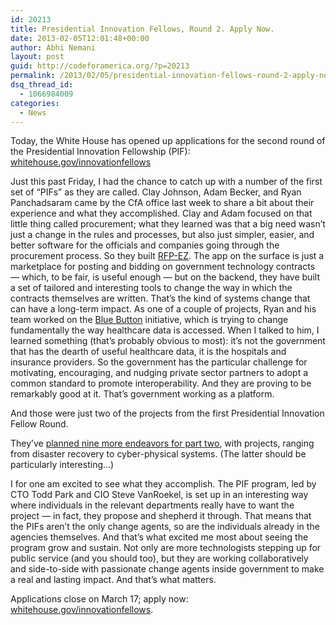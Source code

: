 ```yaml
---
id: 20213
title: Presidential Innovation Fellows, Round 2. Apply Now.
date: 2013-02-05T12:01:48+00:00
author: Abhi Nemani
layout: post
guid: http://codeforamerica.org/?p=20213
permalink: /2013/02/05/presidential-innovation-fellows-round-2-apply-now/
dsq_thread_id:
  - 1066984009
categories:
  - News
---
```

Today, the White House has opened up applications for the second round of the Presidential Innovation Fellowship (PIF): [whitehouse.gov/innovationfellows](http://whitehouse.gov/innovationfellows)

Just this past Friday, I had the chance to catch up with a number of the first set of &#8220;PIFs&#8221; as they are called. Clay Johnson, Adam Becker, and Ryan Panchadsaram came by the CfA office last week to share a bit about their experience and what they accomplished. Clay and Adam focused on that little thing called procurement; what they learned was that a big need wasn&#8217;t just a change in the rules and processes, but also just simpler, easier, and better software for the officials and companies going through the procurement process. So they built [RFP-EZ](https://rfpez.sba.gov/). The app on the surface is just a marketplace for posting and bidding on government technology contracts &#8212; which, to be fair, is useful enough &#8212; but on the backend, they have built a set of tailored and interesting tools to change the way in which the contracts themselves are written. That&#8217;s the kind of systems change that can have a long-term impact. As one of a couple of projects, Ryan and his team worked on the [Blue Button](http://bluebuttonplus.org/) initiative, which is trying to change fundamentally the way healthcare data is accessed. When I talked to him, I learned something (that&#8217;s probably obvious to most): it&#8217;s not the government that has the dearth of useful healthcare data, it is the hospitals and insurance providers. So the government has the particular challenge for motivating, encouraging, and nudging private sector partners to adopt a common standard to promote interoperability. And they are proving to be remarkably good at it. That&#8217;s government working as a platform.

And those were just two of the projects from the first Presidential Innovation Fellow Round.

They&#8217;ve [planned nine more endeavors for part two](http://www.whitehouse.gov/blog/2013/02/05/throw-your-hat-ring-round-2-presidential-innovation-fellows-program), with projects, ranging from disaster recovery to cyber-physical systems. (The latter should be particularly interesting&#8230;) 

I for one am excited to see what they accomplish. The PIF program, led by CTO Todd Park and CIO Steve VanRoekel, is set up in an interesting way where individuals in the relevant departments really have to want the project &#8212; in fact, they propose and shepherd it through. That means that the PIFs aren&#8217;t the only change agents, so are the individuals already in the agencies themselves. And that&#8217;s what excited me most about seeing the program grow and sustain. Not only are more technologists stepping up for public service (and you should too), but they are working collaboratively and side-to-side with passionate change agents inside government to make a real and lasting impact. And that&#8217;s what matters.

Applications close on March 17; apply now: [whitehouse.gov/innovationfellows](http://whitehouse.gov/innovationfellows).